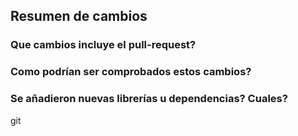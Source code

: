 ## Resumen de cambios

### Que cambios incluye el pull-request?

### Como podrían ser comprobados estos cambios?

### Se añadieron nuevas librerías u dependencias? Cuales?
git